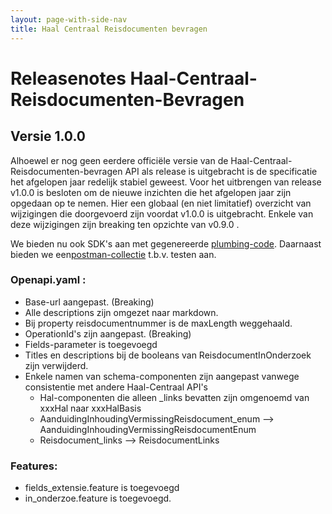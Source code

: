 ```yaml
---
layout: page-with-side-nav
title: Haal Centraal Reisdocumenten bevragen
---
```

# Releasenotes Haal-Centraal-Reisdocumenten-Bevragen

## Versie 1.0.0

Alhoewel er nog geen eerdere officiële versie van de Haal-Centraal-Reisdocumenten-bevragen API als release is uitgebracht is de specificatie het afgelopen jaar redelijk stabiel geweest.
Voor het uitbrengen van release v1.0.0 is besloten om de nieuwe inzichten die het afgelopen jaar zijn opgedaan op te nemen. Hier een globaal (en niet limitatief) overzicht van wijzigingen die doorgevoerd zijn voordat v1.0.0 is uitgebracht. Enkele van deze wijzigingen zijn breaking ten opzichte van v0.9.0 .

We bieden nu ook SDK's aan met gegenereerde [plumbing-code](./code).
Daarnaast bieden we een[postman-collectie](./test) t.b.v. testen aan.

### Openapi.yaml :

- Base-url aangepast. (Breaking)
- Alle descriptions zijn omgezet naar markdown.
- Bij property reisdocumentnummer is de maxLength weggehaald.
- OperationId's zijn aangepast. (Breaking)
- Fields-parameter is toegevoegd
- Titles en descriptions bij de booleans van ReisdocumentInOnderzoek zijn verwijderd.
- Enkele namen van schema-componenten zijn aangepast vanwege consistentie met andere Haal-Centraal API's
  - Hal-componenten die alleen _links bevatten zijn omgenoemd van xxxHal naar xxxHalBasis
  - AanduidingInhoudingVermissingReisdocument_enum --> AanduidingInhoudingVermissingReisdocumentEnum
  - Reisdocument_links --> ReisdocumentLinks


### Features:

- fields_extensie.feature is toegevoegd
- in_onderzoe.feature is toegevoegd.
